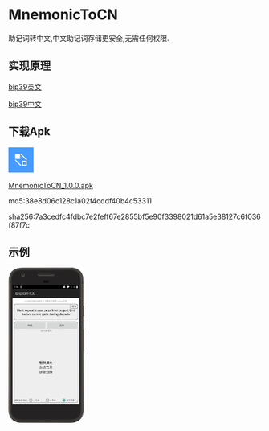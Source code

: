 # MnemonicToCN
助记词转中文,中文助记词存储更安全,无需任何权限.

## 实现原理

[bip39英文](https://github.com/bitcoin/bips/blob/master/bip-0039/english.txt)

[bip39中文](https://github.com/bitcoin/bips/blob/master/bip-0039/chinese_simplified.txt)

## 下载Apk
<img src="app/src/main/res/mipmap-xxhdpi/ic_launcher.png" width="50px">

[MnemonicToCN_1.0.0.apk](https://github.com/wangyao5018/MnemonicToCN/releases/download/1.0.0/MnemonicToCN_1.0.0.apk)

md5:38e8d06c128c1a02f4cddf40b4c53311

sha256:7a3cedfc4fdbc7e2feff67e2855bf5e90f3398021d61a5e38127c6f036f87f7c

## 示例
<img src="example.png" width="30%">
